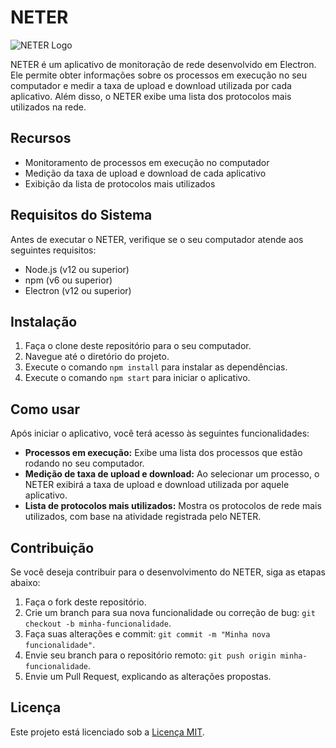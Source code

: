# NETER

![NETER Logo](https://i.imgur.com/p36jejQ.png)

NETER é um aplicativo de monitoração de rede desenvolvido em Electron. Ele permite obter informações sobre os processos em execução no seu computador e medir a taxa de upload e download utilizada por cada aplicativo. Além disso, o NETER exibe uma lista dos protocolos mais utilizados na rede.

## Recursos

- Monitoramento de processos em execução no computador
- Medição da taxa de upload e download de cada aplicativo
- Exibição da lista de protocolos mais utilizados

## Requisitos do Sistema

Antes de executar o NETER, verifique se o seu computador atende aos seguintes requisitos:

- Node.js (v12 ou superior)
- npm (v6 ou superior)
- Electron (v12 ou superior)

## Instalação

1. Faça o clone deste repositório para o seu computador.
2. Navegue até o diretório do projeto.
3. Execute o comando `npm install` para instalar as dependências.
4. Execute o comando `npm start` para iniciar o aplicativo.

## Como usar

Após iniciar o aplicativo, você terá acesso às seguintes funcionalidades:

- **Processos em execução:** Exibe uma lista dos processos que estão rodando no seu computador.
- **Medição de taxa de upload e download:** Ao selecionar um processo, o NETER exibirá a taxa de upload e download utilizada por aquele aplicativo.
- **Lista de protocolos mais utilizados:** Mostra os protocolos de rede mais utilizados, com base na atividade registrada pelo NETER.

## Contribuição

Se você deseja contribuir para o desenvolvimento do NETER, siga as etapas abaixo:

1. Faça o fork deste repositório.
2. Crie um branch para sua nova funcionalidade ou correção de bug: `git checkout -b minha-funcionalidade`.
3. Faça suas alterações e commit: `git commit -m "Minha nova funcionalidade"`.
4. Envie seu branch para o repositório remoto: `git push origin minha-funcionalidade`.
5. Envie um Pull Request, explicando as alterações propostas.

## Licença

Este projeto está licenciado sob a [Licença MIT](LICENSE).
